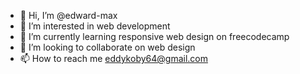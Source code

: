 - 👋 Hi, I’m @edward-max
- 👀 I’m interested in web development
- 🌱 I’m currently learning responsive web design on freecodecamp
- 💞️ I’m looking to collaborate on web design
- 📫 How to reach me eddykoby64@gmail.com


<!---
edward-max/edward-max is a ✨ special ✨ repository because its `README.md` (this file) appears on your GitHub profile.
You can click the Preview link to take a look at your changes.
--->
